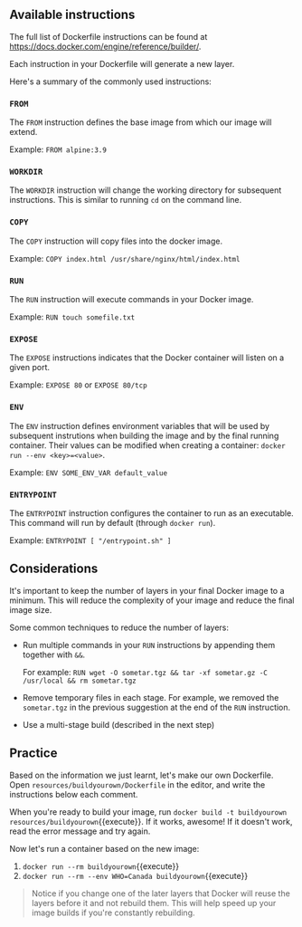 ## Available instructions

The full list of Dockerfile instructions can be found at https://docs.docker.com/engine/reference/builder/.

Each instruction in your Dockerfile will generate a new layer.

Here's a summary of the commonly used instructions:

### `FROM`

The `FROM` instruction defines the base image from which our image will extend.

Example: `FROM alpine:3.9`

### `WORKDIR`

The `WORKDIR` instruction will change the working directory for subsequent instructions. This is similar to running `cd` on the command line.

### `COPY`

The `COPY` instruction will copy files into the docker image.

Example: `COPY index.html /usr/share/nginx/html/index.html`

### `RUN`

The `RUN` instruction will execute commands in your Docker image.

Example: `RUN touch somefile.txt`

### `EXPOSE`

The `EXPOSE` instructions indicates that the Docker container will listen on a given port.

Example: `EXPOSE 80` or `EXPOSE 80/tcp`

### `ENV`

The `ENV` instruction defines environment variables that will be used by subsequent instrutions when building the image and by the final running container. Their values can be modified when creating a container: `docker run --env <key>=<value>`.

Example: `ENV SOME_ENV_VAR default_value`

### `ENTRYPOINT`

The `ENTRYPOINT` instruction configures the container to run as an executable. This command will run by default (through `docker run`).

Example: `ENTRYPOINT [ "/entrypoint.sh" ]`

## Considerations

It's important to keep the number of layers in your final Docker image to a minimum. This will reduce the complexity of your image and reduce the final image size.

Some common techniques to reduce the number of layers:

- Run multiple commands in your `RUN` instructions by appending them together with `&&`.

  For example: `RUN wget -O sometar.tgz && tar -xf sometar.gz -C /usr/local && rm sometar.tgz`
- Remove temporary files in each stage. For example, we removed the `sometar.tgz` in the previous suggestion at the end of the `RUN` instruction.
- Use a multi-stage build (described in the next step)


## Practice

Based on the information we just learnt, let's make our own Dockerfile. Open `resources/buildyourown/Dockerfile` in the editor, and write the instructions below each comment.

When you're ready to build your image, run `docker build -t buildyourown resources/buildyourown`{{execute}}. If it works, awesome! If it doesn't work, read the error message and try again.

Now let's run a container based on the new image:

1. `docker run --rm buildyourown`{{execute}}
2. `docker run --rm --env WHO=Canada buildyourown`{{execute}}

> Notice if you change one of the later layers that Docker will reuse the layers before it and not rebuild them. This will help speed up your image builds if you're constantly rebuilding.
